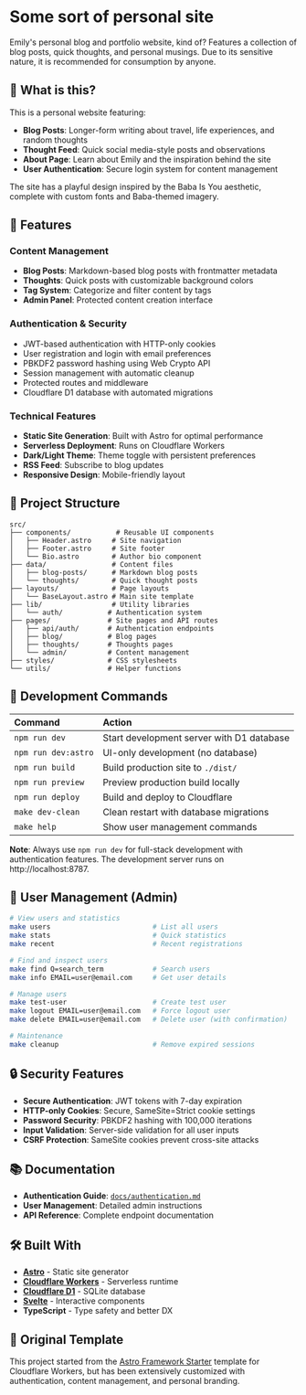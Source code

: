 # Some sort of personal site

Emily's personal blog and portfolio website, kind of? Features a collection of blog posts, quick thoughts, and personal musings. Due to its sensitive nature, it is recommended for consumption by anyone.

## 🌟 What is this?

This is a personal website featuring:
- **Blog Posts**: Longer-form writing about travel, life experiences, and random thoughts
- **Thought Feed**: Quick social media-style posts and observations  
- **About Page**: Learn about Emily and the inspiration behind the site
- **User Authentication**: Secure login system for content management

The site has a playful design inspired by the Baba Is You aesthetic, complete with custom fonts and Baba-themed imagery.

## 🚀 Features

### Content Management
- **Blog Posts**: Markdown-based blog posts with frontmatter metadata
- **Thoughts**: Quick posts with customizable background colors
- **Tag System**: Categorize and filter content by tags
- **Admin Panel**: Protected content creation interface

### Authentication & Security
- JWT-based authentication with HTTP-only cookies
- User registration and login with email preferences
- PBKDF2 password hashing using Web Crypto API
- Session management with automatic cleanup
- Protected routes and middleware
- Cloudflare D1 database with automated migrations

### Technical Features
- **Static Site Generation**: Built with Astro for optimal performance
- **Serverless Deployment**: Runs on Cloudflare Workers
- **Dark/Light Theme**: Theme toggle with persistent preferences
- **RSS Feed**: Subscribe to blog updates
- **Responsive Design**: Mobile-friendly layout

## 📁 Project Structure

```
src/
├── components/           # Reusable UI components
│   ├── Header.astro     # Site navigation
│   ├── Footer.astro     # Site footer
│   └── Bio.astro        # Author bio component
├── data/                # Content files
│   ├── blog-posts/      # Markdown blog posts
│   └── thoughts/        # Quick thought posts
├── layouts/             # Page layouts
│   └── BaseLayout.astro # Main site template
├── lib/                 # Utility libraries
│   └── auth/           # Authentication system
├── pages/              # Site pages and API routes
│   ├── api/auth/       # Authentication endpoints
│   ├── blog/           # Blog pages
│   ├── thoughts/       # Thoughts pages
│   └── admin/          # Content management
├── styles/             # CSS stylesheets
└── utils/              # Helper functions
```

## 🧞 Development Commands

| Command           | Action                                       |
| :---------------- | :------------------------------------------- |
| `npm run dev`     | Start development server with D1 database    |
| `npm run dev:astro` | UI-only development (no database)         |
| `npm run build`   | Build production site to `./dist/`          |
| `npm run preview` | Preview production build locally             |
| `npm run deploy`  | Build and deploy to Cloudflare              |
| `make dev-clean`  | Clean restart with database migrations      |
| `make help`       | Show user management commands                |

**Note**: Always use `npm run dev` for full-stack development with authentication features. The development server runs on http://localhost:8787.

## 👥 User Management (Admin)

```bash
# View users and statistics
make users                         # List all users
make stats                         # Quick statistics
make recent                        # Recent registrations

# Find and inspect users
make find Q=search_term            # Search users
make info EMAIL=user@email.com     # Get user details

# Manage users  
make test-user                     # Create test user
make logout EMAIL=user@email.com   # Force logout user
make delete EMAIL=user@email.com   # Delete user (with confirmation)

# Maintenance
make cleanup                       # Remove expired sessions
```

## 🔒 Security Features

- **Secure Authentication**: JWT tokens with 7-day expiration
- **HTTP-only Cookies**: Secure, SameSite=Strict cookie settings
- **Password Security**: PBKDF2 hashing with 100,000 iterations
- **Input Validation**: Server-side validation for all user inputs
- **CSRF Protection**: SameSite cookies prevent cross-site attacks

## 📚 Documentation

- **Authentication Guide**: [`docs/authentication.md`](./docs/authentication.md)
- **User Management**: Detailed admin instructions
- **API Reference**: Complete endpoint documentation

## 🛠️ Built With

- **[Astro](https://astro.build)** - Static site generator
- **[Cloudflare Workers](https://workers.cloudflare.com)** - Serverless runtime
- **[Cloudflare D1](https://developers.cloudflare.com/d1/)** - SQLite database
- **[Svelte](https://svelte.dev)** - Interactive components
- **TypeScript** - Type safety and better DX

## 📖 Original Template

This project started from the [Astro Framework Starter](https://github.com/cloudflare/templates/tree/main/packages/astro) template for Cloudflare Workers, but has been extensively customized with authentication, content management, and personal branding.
